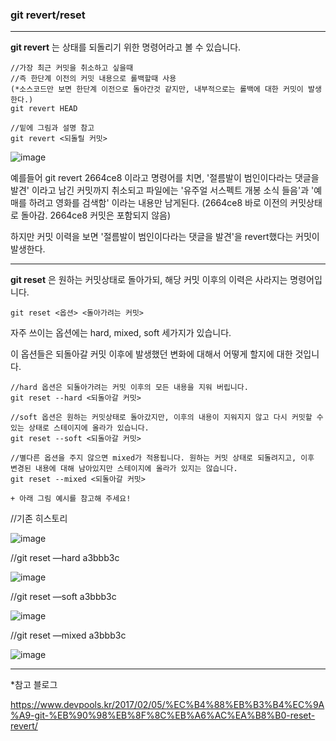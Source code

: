 ### git revert/reset

-----

**git revert** 는 상태를 되돌리기 위한 명령어라고 볼 수 있습니다.

```
//가장 최근 커밋을 취소하고 싶을때 
//즉 한단계 이전의 커밋 내용으로 롤백할때 사용
(*소스코드만 보면 한단계 이전으로 돌아간것 같지만, 내부적으로는 롤백에 대한 커밋이 발생한다.)
git revert HEAD 

//밑에 그림과 설명 참고
git revert <되돌릴 커밋> 
```

![image](/Users/gongjiwon/Desktop/good_git_study/images/revert:reset(1).jpg)

예를들어 git revert 2664ce8 이라고 명령어를 치면, '절름발이 범인이다라는 댓글을 발견' 이라고 남긴 커밋까지 취소되고 파일에는 '유주얼 서스펙트 개봉 소식 들음'과 '예매를 하려고 영화를 검색함' 이라는 내용만 남게된다. (2664ce8 바로 이전의 커밋상태로 돌아감. 2664ce8 커밋은 포함되지 않음)

하지만 커밋 이력을 보면 '절름발이 범인이다라는 댓글을 발견'을 revert했다는 커밋이 발생한다. 

---

**git reset** 은 원하는 커밋상태로 돌아가되, 해당 커밋 이후의 이력은 사라지는 명령어입니다.

```
git reset <옵션> <돌아가려는 커밋>
```

자주 쓰이는 옵션에는 hard, mixed, soft 세가지가 있습니다.

이 옵션들은 되돌아갈 커밋 이후에 발생했던 변화에 대해서 어떻게 할지에 대한 것입니다.

```
//hard 옵션은 되돌아가려는 커밋 이후의 모든 내용을 지워 버립니다.
git reset --hard <되돌아갈 커밋>

//soft 옵션은 원하는 커밋상태로 돌아갔지만, 이후의 내용이 지워지지 않고 다시 커밋할 수 있는 상태로 스테이지에 올라가 있습니다.
git reset --soft <되돌아갈 커밋>

//별다른 옵션을 주지 않으면 mixed가 적용됩니다. 원하는 커밋 상태로 되돌려지고, 이후 변경된 내용에 대해 남아있지만 스테이지에 올라가 있지는 않습니다. 
git reset --mixed <되돌아갈 커밋>

+ 아래 그림 예시를 참고해 주세요!
```



//기존 히스토리

![image](/Users/gongjiwon/Desktop/good_git_study/images/revert:reset(2).jpg)



//git reset —hard a3bbb3c

![image](/Users/gongjiwon/Desktop/good_git_study/images/revert:reset(3).jpg)

//git reset —soft a3bbb3c

![image](/Users/gongjiwon/Desktop/good_git_study/images/revert:reset(4).jpg)

//git reset —mixed a3bbb3c

![image](/Users/gongjiwon/Desktop/good_git_study/images/revert:reset(5).jpg)

---

*참고 블로그 

[<https://www.devpools.kr/2017/02/05/%EC%B4%88%EB%B3%B4%EC%9A%A9-git-%EB%90%98%EB%8F%8C%EB%A6%AC%EA%B8%B0-reset-revert/>](<https://www.devpools.kr/2017/02/05/%EC%B4%88%EB%B3%B4%EC%9A%A9-git-%EB%90%98%EB%8F%8C%EB%A6%AC%EA%B8%B0-reset-revert/>)

